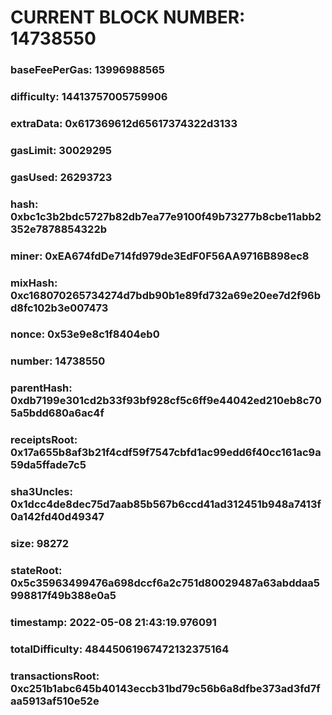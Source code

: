 # CURRENT BLOCK NUMBER: 14738550

### baseFeePerGas: 13996988565
### difficulty: 14413757005759906
### extraData: 0x617369612d65617374322d3133
### gasLimit: 30029295
### gasUsed: 26293723
### hash: 0xbc1c3b2bdc5727b82db7ea77e9100f49b73277b8cbe11abb2352e7878854322b
### miner: 0xEA674fdDe714fd979de3EdF0F56AA9716B898ec8
### mixHash: 0xc168070265734274d7bdb90b1e89fd732a69e20ee7d2f96bd8fc102b3e007473
### nonce: 0x53e9e8c1f8404eb0
### number: 14738550
### parentHash: 0xdb7199e301cd2b33f93bf928cf5c6ff9e44042ed210eb8c705a5bdd680a6ac4f
### receiptsRoot: 0x17a655b8af3b21f4cdf59f7547cbfd1ac99edd6f40cc161ac9a59da5ffade7c5
### sha3Uncles: 0x1dcc4de8dec75d7aab85b567b6ccd41ad312451b948a7413f0a142fd40d49347
### size: 98272
### stateRoot: 0x5c35963499476a698dccf6a2c751d80029487a63abddaa5998817f49b388e0a5
### timestamp: 2022-05-08 21:43:19.976091
### totalDifficulty: 48445061967472132375164
### transactionsRoot: 0xc251b1abc645b40143eccb31bd79c56b6a8dfbe373ad3fd7faa5913af510e52e
